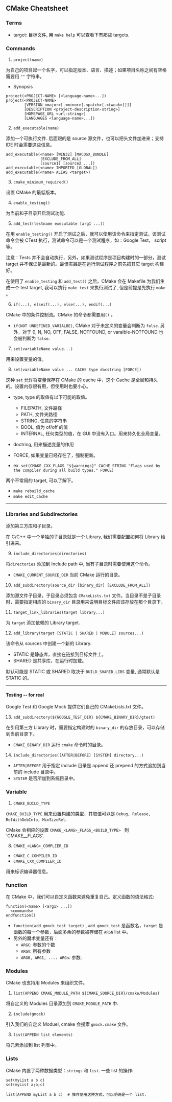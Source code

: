 ## CMake Cheatsheet

### Terms

- target: 目标文件, 用 `make help` 可以查看下有那些 targets.


### Commands


1. `project(name)`

为自己的项目起一个名字，可以指定版本、语言、描述；如果项目名称之间有空格需要用 `""` 字符串。

- Synopsis

```
project(<PROJECT-NAME> [<language-name>...])
project(<PROJECT-NAME>
        [VERSION <major>[.<minor>[.<patch>[.<tweak>]]]]
        [DESCRIPTION <project-description-string>]
        [HOMEPAGE_URL <url-string>]
        [LANGUAGES <language-name>...])
```

2. `add_executable(name)`

添加一个可执行文件. 后面跟的是 source 源文件，也可以把头文件加进来；支持 IDE 时会需要这些信息。

```
add_executable(<name> [WIN32] [MACOSX_BUNDLE]
               [EXCLUDE_FROM_ALL]
               [source1] [source2 ...])
add_executable(<name> IMPORTED [GLOBAL])
add_executable(<name> ALIAS <target>)
```

3. `cmake_minimum_required()`

设置 CMake 的最低版本。

4. `enable_testing()`

为当前和子目录开启测试功能.

5. `add_test(testname executable [arg1 ...])`

在用 `enable_testing()` 开启了测试之后，就可以使用该命令来指定测试。该测试命令会被 CTest 执行，测试命令可以是一个测试程序，如：Google Test， script 等。

注意：Tests 并不会自动执行，另外，如果测试程序是项目构建时的一部分，测试 target 并不保证是最新的。最佳实践是在运行测试程序之前先把其它 target 构建好。

在使用了 `enable_testing` 和 `add_test()` 之后，CMake 会在 Makefile 为我们生成一个 test target, 我可以执行 `make test` 来执行测试了, 但是前提是先执行 `make` 。


6. `if(...), elseif(...), else(...), endif(...)`

CMake 中的条件控制流。CMake 的命令都需要用`()` 。

- `if(NOT UNDEFINED_VARIALBE)`, CMake 对于未定义的变量会判断为 `false`. 另外，对于 0, N, NO, OFF, FALSE, NOTFOUND, or varaible-NOTFOUND 也会被判断为 `false`.

7. `set(variableName value...)`

用来设置变量的值。

8. `set(variableName value ... CACHE type docstring [FORCE])`

这种 `set` 允许将变量保存在 CMake 的 cache 中，这个 Cache 是全局和持久的。设置内存很有用，但使用时也要小心。

- type, type 的取值有以下可能的取值。

    - FILEPATH, 文件路径
    - PATH, 文件夹路径
    - STRING, 任意的字符串
    - BOOL, 值为 of/off 的值
    - INTERNAL, 任何类型的值，在 GUI 中没有入口。用来持久化全局变量。

- doctring, 用来描述变量的作用
- FORCE, 如果变量已经存在了，强制更新。

- ex. `set(CMAKE_CXX_FLAGS "${warnings}" CACHE STRING "Flags used by the compiler during all build types." FORCE)`

两个不常用的 target, 可以了解下。

- `make rebuild_cache`
- `make edit_cache`

------------

### Libraries and Subdirectories

添加第三方库和子目录。

在 C/C++ 中一个单独的子目录就是一个 Library, 我们需要配置如何将 Library 给引进来。

9. `include_directories(directories)`

将`directories` 添加到 Include path 中, 当有子目录时需要使用这个命令。

- `CMAKE_CURRENT_SOURCE_DIR` 当前 CMake 运行的目录。

10. `add_subdirectory(source_dir [binary_dir] [EXCLUDE_FROM_ALL])`

添加源文件子目录，子目录必须包含 `CMakeLists.txt` 文件。当目录不是子目录时，需要指定相应的 `binary_dir` 目录用来说明目标文件应该存放在那个目录下。


11. `target_link_libraries(target library...)`

为 `target` 添加依赖的 Library target.

12. `add_library(target [STATIC | SHARED | MODULE] sources...)`

该命令从 sources 中创建一个新的 Library.

- STATIC 是静态库，直接在链接到目标文件上。
- SHARED 是共享库，在运行时加载。

默认可能是 STATIC 或 SHARED 取决于 `BUILD_SHARED_LIBS` 变量, 通常默认是 STATIC  的。

----------

#### Testing -- for real

Google Test 和 Google Mock 提供它们自己的 CMakeLists.txt 文件。

13. `add_subdirectory(${GOOGLE_TEST_DIR} ${CMAKE_BINARY_DIR}/gtest)`

在引用第三方 Library 时，需要指定构建时的 `binary_dir` 的存放目录，可以存储到当前目录下。

- `CMAKE_BINARY_DIR` 运行 `cmake` 命令时的目录。

14. `include_directories([AFTER|BEFORE] [SYSTEM] directory...)`

- `AFTER|BEFORE` 用于指定 include 目录是 append 还 prepend 的方式追加到当前的 include 目录中。
- `SYSTEM` 是否所加到系统目录中。



### Variable

1. `CMAKE_BUILD_TYPE`

`CMAKE_BUILD_TYPE` 用来设置构建的类型，其取值可以是 `Debug, Release, RelWithDebInfo, MinSizeRel`.

CMake 会相应的设置 `CMAKE_<LANG>_FLAGS_<BUILD_TYPE> ` 到 `CMAKE_<LANG>_FLAGS'.

8. `CMAKE_<LANG>_COMPLIER_ID`


- `CMAKE_C_COMPILER_ID`
- `CMAKE_CXX_COMPILER_ID`

用来标识编译器信息。


### function

在 CMake 中，我们可以自定义函数来避免重复自己。定义函数的语法格式:

```
function(<name> [<arg1> ...])
  <commands>
endfunction()
```

- `function(add_gmock_test target)` , `add_gmock_test` 是函数名，`target` 是函数的每一个参数，后面多余的参数被存储在 `ARGN` list 中。
- 另外的魔术变量还有：
    - `ARGC`: 参数的个数
    - `ARGV`: 所有参数
    - `ARG0, ARG1, .... ARGn`: 参数.

### Modules

CMake 也支持用 Modules 来组织文件。

1. `list(APPEND CMAKE_MODULE_PATH ${CMAKE_SOURCE_DIR}/cmake/Modules)`

将自定义的 Modules 目录添加到 `CMAKE_MODULE_PATH` 中.

2. `include(gmock)`

引入我们的自定义 Moduel, cmake 会搜索 `gmock.cmake` 文件。

3. `list(APPEDN list elements)`

将元素添加到 list 列表中。

### Lists

CMake 内置了两种数据类型：`strings` 和 `list`. 一些 list 的操作:

```
set(myList a b c)
set(myList a;b;c)

list(APPEND myList a b c)  # 推荐使用这种方式，可以明确是一个 list.
```
